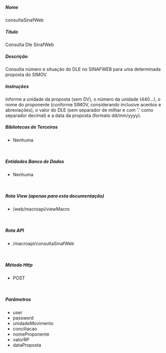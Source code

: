 <!-- -*- coding: utf-8 -*- -->

##### Nome
consultaSinafWeb
<br>

##### Titulo
Consulta Dle SinafWeb
<br>

##### Descrição
Consulta número e situação do DLE no SINAFWEB para uma determinada proposta do SIMOV.
<br>

##### Instruções
Informe a unidade da proposta (sem DV), o número da unidade (440...), o nome do proponente (conforme SIMOV, considerando inclusive acentos e abreviações), o valor do DLE (sem separador de milhar e com '.' como separador decimal) e a data da proposta (formato dd/mm/yyyy).
<br>

##### Bibliotecas de Terceiros
- Nenhuma
<br>

##### Entidades Banco de Dados
- Nenhuma
<br>

##### Rota View (apenas para esta documentação)
- /web/macroapi/viewMacro
<br>

##### Rota API
- /macroapi/consultaSinafWeb
<br>

##### Método Http
- POST
<br>

##### Parâmetros
- user
- password
- unidadeMovimento
- conciliacao
- nomeProponente
- valorRP
- dataProposta

